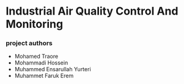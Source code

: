# Industrial Air Quality Control And Monitoring

### project authors

- Mohamed Traore 
- Mohammadi Hossein
- Muhammed Ensarullah Yurteri 
- Muhammet Faruk Erem
